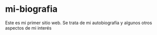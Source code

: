 # mi-biografia
Este es mi primer sitio web. Se trata de mi autobiografía y algunos otros aspectos de mi interés 
